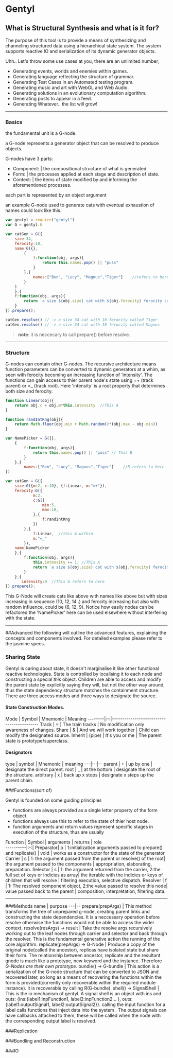 # Gentyl

## What is Structural Synthesis and what is it for?

The purpose of this tool is to provide a means of synthesizing and channeling structured data using a hierarchical state system. The system supports reactive IO and serialization of its dynamic generator objects.

Uhh.. Let's throw some use cases at you, there are an unlimited number;

- Generating events, worlds and enemies within games.
- Generating language reflecting the structure of grammar.  
- Generating Test Cases in an Automated testing program.
- Generating music and art with WebGL and Web Audio.
- Generating solutions in an evolutionary computation algorithm.
- Generating posts to appear in a feed.
- Generating Whatever.. the list will grow!

---
### Basics

the fundamental unit is a G-node.

a G-node represents a generator object that can be resolved to produce objects.

G-nodes have 3 parts:

- Component: |   the compositional structure of what is generated.
- Form:      |   the processes applied at each stage and description of state.
- Context:   |   the items of state modified by and informing the aforementioned processes.

each part is represented by an object argument

an example G-node used to generate cats with eventual exhaustion of names could look like this.
```javascript
var gentyl = require("gentyl")
var G = gentyl.G

var catGen = G({
    size:34,
    ferocity:10,
    name:G({},
        {
            f:function(obj, args){
                return this.names.pop() || "puss"
            }
        },{
            names:["Ben", "Lucy", "Magnus","Tiger"]    //refers to here
        }
    )
    },{
    f:function(obj, args){
        return `a size ${obj.size} cat with ${obj.ferocity} ferocity called ${obj.name}`
    }
}).prepare();

catGen.resolve() // -> a size 34 cat with 10 ferocity called Tiger
catGen.resolve() // -> a size 34 cat with 10 ferocity called Magnus


```

> __note__: it is neccecary to call prepare() before resolve.

---

### Structure

G-nodes can contain other G-nodes. The recursive architecture means function parameters can be converted to dynamic generators at a whim, as seen with ferocity becoming an increasing function of 'intensity'. The functions can gain access to thier parent node's state using =+ (track parent) or  =_ (track root). Here 'intensity' is a root property that determines both size and ferocity.

```js
function Linear(obj){
    return obj.c + obj.m*this.intensity  //This A
}

function randIntRng(obj){
    return Math.floor(obj.min + Math.random()*(obj.max - obj.min))   
}

var NamePicker = G({},
    {
        f:function(obj, args){
            return this.names.pop() || "puss" // This B
        }
    },{
        names:["Ben", "Lucy", "Magnus","Tiger"]    //B refers to here
})

var catGen = G({
    size:G({m:2, c:10}, {f:Linear, m:"=+"}),
    ferocity:G({
            m:2,
            c:G({
                min:5,
                max:10,
            },{
                f:randIntRng
            })
        },{
            f:Linear,  //this A within
            m:"=_"
        }),
    name:NamePicker
    },{
        f:function(obj, args){
            this.intensity += 1; //This A
            return `a size ${obj.size} cat with ${obj.ferocity} ferocity called ${obj.name}`
        }
    },{
       intensity:0  //This A refers to here
}).prepare();

```
This G-Node will create cats like above with names like above but with sizes increasing in sequence (10, 12, 14..) and ferocity increasing but also with random influence, could be (6, 12, 9). Notice how easily nodes can be refactored the 'NamePicker' here can be used elsewhere without interfering with the state.

---

##Advanced
the following will outline the advanced features, explaining the concepts and components involved. For detailed examples please refer to the jasmine specs.

### Sharing State

Gentyl is caring about state, it doesn't marginalise it like other functional reactive technologies. State is controlled by localising it to each node and constructing a special _this_ object. Children are able to access and modify the parent state by explicitly saying they will, but not the other way around, thus the state dependency structure matches the containment structure. There are three access modes and three ways to designate the source.

#### State Construction Modes.

Mode | Symbol | Mnemonic | Meaning
--------|:-:|------------------------------------------
Track   | = | The train tracks             | No modification only awareness of changes.
Share   | & | And we will work together    | Child can modify the designated source.
Inherit | (pipe) | It's you or me          | The parent state is prototype/superclass.

#### Designators

type | symbol | Mnemonic | meaning
---|:-:|--
parent    | + | up by one       |  designate the direct parent.
root      | _ | at the bottom   |  designate the root of the structure.
arbitrary | x | back up x stops |  designate x steps up the parent chain.


###Functions(sort of)

Gentyl is founded on some guiding principles
- functions are always provided as a single letter property of the form object.
- functions always use this to refer to the state of thier host node.
- function arguments and return values represent specific stages in execution of the structure, thus are usually

Function  | Symbol | arguments | returns | role  
----------|:-:|
Preparator| p | 1:initialization arguments passed to prepare() and replicate() | void | works as a constructor for the state of the generator
Carrier   | c | 1: the argument passed from the parent or resolve() of the root| the argument passed to the components | appropriation, elaborating, preparation.
Selector  | s | 1: the argument returned from the carrier, 2:the full set of keys or indicies as array| the iterable with the indicies or keys of children that will resolve | filtering execution, selective dispatch.
Resolver  | f | 1: The resolved component object, 2:the value passed to resolve this node| value passed back to the parent | composition, interpretation, filtering data.

---

###Methods
name | purpose
---|--
prepare(prepArgs)  | This method transforms the tree of unprepared g-node, creating parent links and constructing the state dependencies. It is a neccessary operation before resolve otherwise the functions would not be able to access the wider context.
resolve(resArgs) -> result   | Take the resolve args recursively working out to the leaf nodes through carrier and selector and back through the resolver. This is the fundamental generative action the running of the core algorithm.
replicate(prepArgs) -> G-Node | Produce a copy of the original node(called the ancestor), replicas have isolated state but share their form. The relationship between ancestor, replicate and the resultant gnode is  much like a prototype, new keyword and the instance. Therefore _G-Nodes are their own prototype_.
bundle() -> G-bundle | This action is a serialization of the G-node structure that can be converted to JSON and recovered later, so long as a means of recovering the functions within the form is provided(currently only recoverable within the required module instance). it is recoverable by calling R(G-bundle).
shell() -> SignalShell | This is the io mechanism of gentyl. A signal shell is an object with ins and outs: {ins:{label1:inpFunction1, label2:inpFunction2... }, outs:{label1:outputSignal1, label2:outputSignal2}}. calling the input function for a label calls functions that inject data into the system . The output signals can have callbacks attached to them, these will be called when the node with the corresponding output label is resolved.  

###Replication

###Bundling and Reconstruction

###IO
